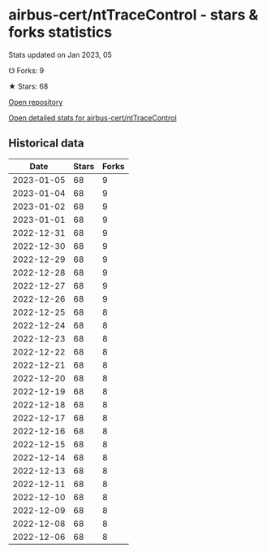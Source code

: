 # airbus-cert/ntTraceControl - stars & forks statistics

Stats updated on Jan 2023, 05

☋ Forks: 9

★ Stars: 68

[Open repository](https://github.com/airbus-cert/ntTraceControl)

[Open detailed stats for airbus-cert/ntTraceControl](https://reviewgithub.com/rep/airbus-cert/ntTraceControl)

## Historical data
| Date | Stars | Forks |
|------|-------|-------|
| 2023-01-05 | 68 | 9 | 
| 2023-01-04 | 68 | 9 | 
| 2023-01-02 | 68 | 9 | 
| 2023-01-01 | 68 | 9 | 
| 2022-12-31 | 68 | 9 | 
| 2022-12-30 | 68 | 9 | 
| 2022-12-29 | 68 | 9 | 
| 2022-12-28 | 68 | 9 | 
| 2022-12-27 | 68 | 9 | 
| 2022-12-26 | 68 | 9 | 
| 2022-12-25 | 68 | 8 | 
| 2022-12-24 | 68 | 8 | 
| 2022-12-23 | 68 | 8 | 
| 2022-12-22 | 68 | 8 | 
| 2022-12-21 | 68 | 8 | 
| 2022-12-20 | 68 | 8 | 
| 2022-12-19 | 68 | 8 | 
| 2022-12-18 | 68 | 8 | 
| 2022-12-17 | 68 | 8 | 
| 2022-12-16 | 68 | 8 | 
| 2022-12-15 | 68 | 8 | 
| 2022-12-14 | 68 | 8 | 
| 2022-12-13 | 68 | 8 | 
| 2022-12-11 | 68 | 8 | 
| 2022-12-10 | 68 | 8 | 
| 2022-12-09 | 68 | 8 | 
| 2022-12-08 | 68 | 8 | 
| 2022-12-06 | 68 | 8 | 

